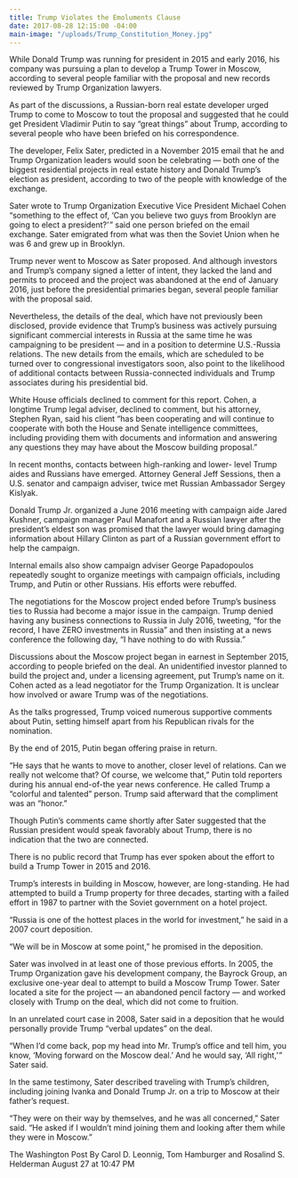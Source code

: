 ```yaml
---
title: Trump Violates the Emoluments Clause
date: 2017-08-28 12:15:00 -04:00
main-image: "/uploads/Trump_Constitution_Money.jpg"
---
```



While Donald Trump was running for president in 2015 and early 2016, his company was pursuing a plan to develop a Trump Tower in Moscow, according to several people familiar with the proposal and new records reviewed by Trump Organization lawyers.

As part of the discussions, a Russian-born real estate developer urged Trump to come to Moscow to tout the proposal and suggested that he could get President Vladimir Putin to say “great things” about Trump, according to several people who have been briefed on his correspondence.

The developer, Felix Sater, predicted in a November 2015 email that he and Trump Organization leaders would soon be celebrating — both one of the biggest residential projects in real estate history and Donald Trump’s election as president, according to two of the people with knowledge of the exchange.

Sater wrote to Trump Organization Executive Vice President Michael Cohen “something to the effect of, ‘Can you believe two guys from Brooklyn are going to elect a president?’ ” said one person briefed on the email exchange. Sater emigrated from what was then the Soviet Union when he was 6 and grew up in Brooklyn.

Trump never went to Moscow as Sater proposed. And although investors and Trump’s company signed a letter of intent, they lacked the land and permits to proceed and the project was abandoned at the end of January 2016, just before the presidential primaries began, several people familiar with the proposal said.

Nevertheless, the details of the deal, which have not previously been disclosed, provide evidence that Trump’s business was actively pursuing significant commercial interests in Russia at the same time he was campaigning to be president — and in a position to determine U.S.-Russia relations. The new details from the emails, which are scheduled to be turned over to congressional investigators soon, also point to the likelihood of additional contacts between Russia-connected individuals and Trump associates during his presidential bid.

White House officials declined to comment for this report. Cohen, a longtime Trump legal adviser, declined to comment, but his attorney, Stephen Ryan, said his client “has been cooperating and will continue to cooperate with both the House and Senate intelligence committees, including providing them with documents and information and answering any questions they may have about the Moscow building proposal.”

In recent months, contacts between high-ranking and lower- level Trump aides and Russians have emerged. Attorney General Jeff Sessions, then a U.S. senator and campaign adviser, twice met Russian Ambassador Sergey Kislyak.

Donald Trump Jr. organized a June 2016 meeting with campaign aide Jared Kushner, campaign manager Paul Manafort and a Russian lawyer after the president’s eldest son was promised that the lawyer would bring damaging information about Hillary Clinton as part of a Russian government effort to help the campaign.

Internal emails also show campaign adviser George Papadopoulos repeatedly sought to organize meetings with campaign officials, including Trump, and Putin or other Russians. His efforts were rebuffed.

The negotiations for the Moscow project ended before Trump’s business ties to Russia had become a major issue in the campaign. Trump denied having any business connections to Russia in July 2016, tweeting, “for the record, I have ZERO investments in Russia” and then insisting at a news conference the following day, “I have nothing to do with Russia.”

Discussions about the Moscow project began in earnest in September 2015, according to people briefed on the deal. An unidentified investor planned to build the project and, under a licensing agreement, put Trump’s name on it. Cohen acted as a lead negotiator for the Trump Organization. It is unclear how involved or aware Trump was of the negotiations.


As the talks progressed, Trump voiced numerous supportive comments about Putin, setting himself apart from his Republican rivals for the nomination.

By the end of 2015, Putin began offering praise in return.

“He says that he wants to move to another, closer level of relations. Can we really not welcome that? Of course, we welcome that,” Putin told reporters during his annual end-of-the year news conference. He called Trump a “colorful and talented” person. Trump said afterward that the compliment was an “honor.”

Though Putin’s comments came shortly after Sater suggested that the Russian president would speak favorably about Trump, there is no indication that the two are connected.

There is no public record that Trump has ever spoken about the effort to build a Trump Tower in 2015 and 2016.

Trump’s interests in building in Moscow, however, are long-standing. He had attempted to build a Trump property for three decades, starting with a failed effort in 1987 to partner with the Soviet government on a hotel project.

“Russia is one of the hottest places in the world for investment,” he said in a 2007 court deposition.

“We will be in Moscow at some point,” he promised in the deposition.

Sater was involved in at least one of those previous efforts. In 2005, the Trump Organization gave his development company, the Bayrock Group, an exclusive one-year deal to attempt to build a Moscow Trump Tower. Sater located a site for the project — an abandoned pencil factory — and worked closely with Trump on the deal, which did not come to fruition.

In an unrelated court case in 2008, Sater said in a deposition that he would personally provide Trump “verbal updates” on the deal.

“When I’d come back, pop my head into Mr. Trump’s office and tell him, you know, ‘Moving forward on the Moscow deal.’ And he would say, ‘All right,’ ” Sater said.

In the same testimony, Sater described traveling with Trump’s children, including joining Ivanka and Donald Trump Jr. on a trip to Moscow at their father’s request.

“They were on their way by themselves, and he was all concerned,” Sater said. “He asked if I wouldn’t mind joining them and looking after them while they were in Moscow.”

The Washington Post
By Carol D. Leonnig, Tom Hamburger and Rosalind S. Helderman August 27 at 10:47 PM

[](https://www.washingtonpost.com/politics/trumps-business-sought-deal-on-a-trump-tower-in-moscow-while-he-ran-for-president/2017/08/27/d6e95114-8b65-11e7-91d5-ab4e4bb76a3a_story.html?utm_term=.81a70eafba37)